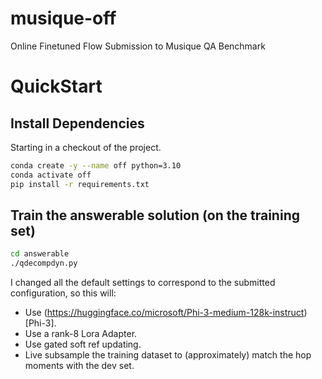 # musique-off
Online Finetuned Flow Submission to Musique QA Benchmark

# QuickStart

## Install Dependencies

Starting in a checkout of the project.
```bash
conda create -y --name off python=3.10
conda activate off
pip install -r requirements.txt
```

## Train the answerable solution (on the training set)

```bash
cd answerable
./qdecompdyn.py
```

I changed all the default settings to correspond to the submitted configuration, so this will:
* Use (https://huggingface.co/microsoft/Phi-3-medium-128k-instruct)[Phi-3].
* Use a rank-8 Lora Adapter.
* Use gated soft ref updating.
* Live subsample the training dataset to (approximately) match the hop moments with the dev set.
